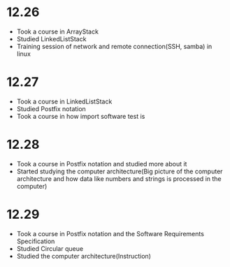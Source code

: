# 12.26
- Took a course in ArrayStack
- Studied LinkedListStack
- Training session of network and remote connection(SSH, samba) in linux
# 12.27
- Took a course in LinkedListStack
- Studied Postfix notation
- Took a course in how import software test is
# 12.28
- Took a course in Postfix notation and studied more about it
- Started studying the computer architecture(Big picture of the computer architecture and how data like numbers and strings is processed in the computer)
# 12.29
- Took a course in Postfix notation and the Software Requirements Specification
- Studied Circular queue
- Studied the computer architecture(Instruction)

